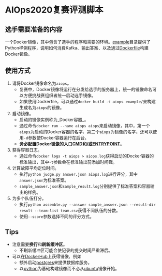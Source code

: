 # AIOps2020复赛评测脚本

## 选手需要准备的内容

一个Docker镜像，其中包含了选手的程序和需要的环境。[example](example/)目录提供了Python样例程序，说明如何消费Kafka、输出答案、以及通过[Dockerfile](https://docs.docker.com/engine/reference/builder/)构建Docker镜像。

## 使用方式

1. 请将Docker镜像命名为`aiops`。
   - 复赛中，Docker镜像将运行在分发给选手的服务器上，统一的镜像命名可以方便挑战赛组织者统一启动选手镜像。
   - 如果使用Dockerfile，可以通过`docker build -t aiops example/`来构建生成名为`aiops`的镜像。
2. 启动镜像。
   - 启动的镜像实例称为_Docker容器_。
   - 通过命令`docker run --name aiops aiops`来启动镜像，其中，第一个`aiops`为启动的Docker容器的名字，第二个`aiops`为镜像的名字，还可以使用`-d`参数使Docker容器运行在后台。
   - **务必配置Docker镜像的入口[CMD](https://docs.docker.com/engine/reference/builder/#cmd)和/或[ENTRYPOINT](https://docs.docker.com/engine/reference/builder/#entrypoint)**。
3. 获得容器日志。
   - 通过命令`docker logs -t aiops > aiops.log`获得启动的Docker容器的标准输出，其中`-t`参数会在标准输出前添加时间戳。
4. 计算故障平均定位时间。
   - 执行`python judge.py answer.json aiops.log`进行评分，其中`answer.json`为标准答案。
   - `sample_answer.json`和`sample_result.log`分别提供了标准答案和容器输出的样例。
5. 为多个队伍打分。
   - 执行`python assemble.py --answer sample_answer.json --result-dir result --team-list team.csv`获得不同队伍的分数。
   - 使用`--score`参数选择不同的评分方式。

## Tips

- 注意需要**换行**和**刷新缓冲区**。
  - 不刷新缓冲区可能会使记录的提交时间严重滞后。
- 可以在[DockerHub](https://hub.docker.com/search?type=image)上获得镜像，例如
  - 额外启动[postgres](https://hub.docker.com/_/postgres)来提供数据库服务。
  - 以[python](https://hub.docker.com/_/python)为基础构建镜像而不必从[ubuntu](https://hub.docker.com/_/ubuntu)镜像开始。
